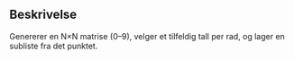## Beskrivelse
Genererer en N×N matrise (0–9), velger et tilfeldig tall per rad, og lager en subliste fra det punktet.

